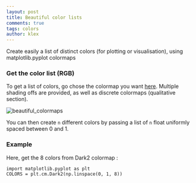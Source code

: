 ```yaml
---
layout: post
title: Beautiful color lists
comments: true
tags: colors
author: klex
---
```


Create easily a list of distinct colors (for plotting or visualisation), using matplotlib.pyplot colormaps

### Get the color list (RGB)

To get a list of colors, go chose the colormap you want [here](https://matplotlib.org/examples/color/colormaps_reference.html).
Multiple shading offs are provided, as well as discrete colormaps (qualitative section).

![beautiful_colormaps](https://matplotlib.org/mpl_examples/color/colormaps_reference_04.png)


You can then create `n` different colors by passing a list of `n` float uniformly spaced between 0 and 1.

### Example

Here, get the 8 colors from Dark2 colormap :
```
import matplotlib.pyplot as plt
COLORS = plt.cm.Dark2(np.linspace(0, 1, 8))
```
